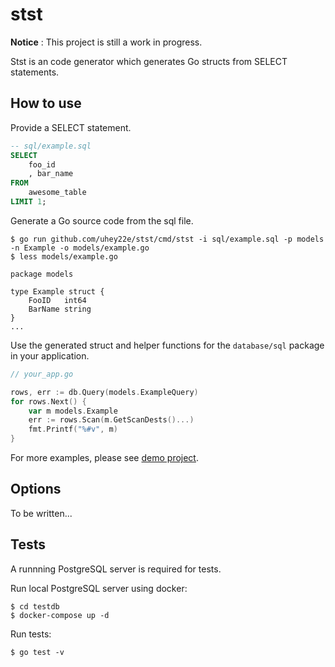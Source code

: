 # stst

**Notice** : This project is still a work in progress.

Stst is an code generator which generates Go structs from SELECT statements.


## How to use

Provide a SELECT statement.

```sql
-- sql/example.sql
SELECT
    foo_id
    , bar_name
FROM
    awesome_table
LIMIT 1;
```

Generate a Go source code from the sql file.

```
$ go run github.com/uhey22e/stst/cmd/stst -i sql/example.sql -p models -n Example -o models/example.go
$ less models/example.go

package models

type Example struct {
    FooID   int64
    BarName string
}
...
```

Use the generated struct and helper functions for the `database/sql` package in your application.

```go
// your_app.go

rows, err := db.Query(models.ExampleQuery)
for rows.Next() {
    var m models.Example
    err := rows.Scan(m.GetScanDests()...)
    fmt.Printf("%#v", m)
}
```

For more examples, please see [demo project](./demo).


## Options

To be written...


## Tests

A runnning PostgreSQL server is required for tests.

Run local PostgreSQL server using docker:

```
$ cd testdb
$ docker-compose up -d
```

Run tests:

```
$ go test -v
```

